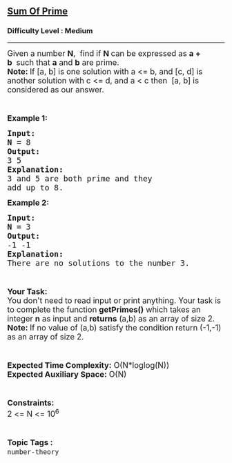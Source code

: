 <h2><a href="https://practice.geeksforgeeks.org/problems/sum-of-prime4751/1?page=4&difficulty[]=1&status[]=unsolved&sortBy=submissions">Sum Of Prime</a></h2><h3>Difficulty Level : Medium</h3><hr><div class="problems_problem_content__Xm_eO"><p><span style="font-size:18px">Given a number <strong>N</strong>,&nbsp; find if&nbsp;<strong>N&nbsp;</strong>can be expressed as&nbsp;<strong>a + b&nbsp;</strong>&nbsp;such that <strong>a</strong> and <strong>b</strong> are prime.<br>
<strong>Note: </strong>If [a, b] is one solution with a &lt;= b, and [c, d] is another solution with c &lt;= d, and a &lt; c then&nbsp; [a, b] is considered as our answer.</span></p>

<p>&nbsp;</p>

<p><span style="font-size:18px"><strong>Example 1:</strong></span></p>

<pre><span style="font-size:18px"><strong>Input:</strong></span>
<span style="font-size:18px"><strong>N = </strong>8</span>
<span style="font-size:18px"><strong>Output:</strong></span>
<span style="font-size:18px">3 5</span>
<span style="font-size:18px"><strong>Explanation:</strong></span>
<span style="font-size:18px">3 and 5 are both prime and they
add up to 8.</span></pre>

<p><span style="font-size:18px"><strong>Example 2:</strong></span></p>

<pre><span style="font-size:18px"><strong>Input:</strong></span>
<span style="font-size:18px"><strong>N = </strong>3</span>
<span style="font-size:18px"><strong>Output:</strong></span>
<span style="font-size:18px">-1 -1</span>
<span style="font-size:18px"><strong>Explanation:</strong></span>
<span style="font-size:18px">There are no solutions to the number 3.</span></pre>

<p>&nbsp;</p>

<p><span style="font-size:18px"><strong>Your Task:</strong><br>
You don't need to read input or print anything. Your task is to complete the function <strong>getPrimes()</strong> which takes an integer <strong>n</strong> as input and <strong>returns</strong> (a,b) as an array of size 2.&nbsp;<br>
<strong>Note: </strong>If no value of (a,b) satisfy the condition return (-1,-1) as an array of size 2.</span></p>

<p>&nbsp;</p>

<p><span style="font-size:18px"><strong>Expected Time Complexity:</strong> O(N*loglog(N))<br>
<strong>Expected Auxiliary Space:</strong> O(N)</span></p>

<p>&nbsp;</p>

<p><span style="font-size:18px"><strong>Constraints:</strong></span><br>
<span style="font-size:18px">2 &lt;= N &lt;= 10<sup>6</sup></span></p>
</div><br><p><span style=font-size:18px><strong>Topic Tags : </strong><br><code>number-theory</code>&nbsp;